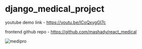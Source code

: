 # django_medical_project

youtube demo link -  https://youtu.be/lCoQxygGI7c

frontend github repo - https://github.com/mashady/react_medical

![medipro](https://github.com/user-attachments/assets/914ad282-f12b-4b20-9fff-73b583192c87)
